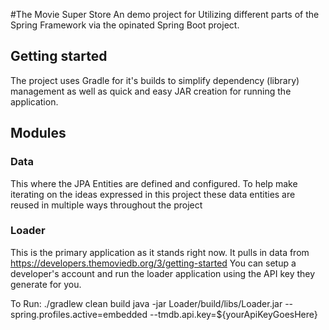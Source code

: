 #The Movie Super Store
An demo project for Utilizing different parts of the Spring Framework via the opinated 
Spring Boot project.

## Getting started
The project uses Gradle for it's builds to simplify dependency (library) management 
as well as quick and easy JAR creation for running the application.

## Modules

### Data
This where the JPA Entities are defined and configured. To help make iterating on the ideas
expressed in this project these data entities are reused in multiple ways throughout the project
 
### Loader
This is the primary application as it stands right now.  It pulls in data from https://developers.themoviedb.org/3/getting-started
You can setup a developer's account and run the loader application using the API key they
generate for you.

To Run:
./gradlew clean build
java -jar Loader/build/libs/Loader.jar --spring.profiles.active=embedded --tmdb.api.key=${yourApiKeyGoesHere}
